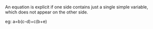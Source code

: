 An equation is explicit if one side contains just a single simple
variable, which does not appear on the other side.

eg: a=b(c-d)+c(b+e)
